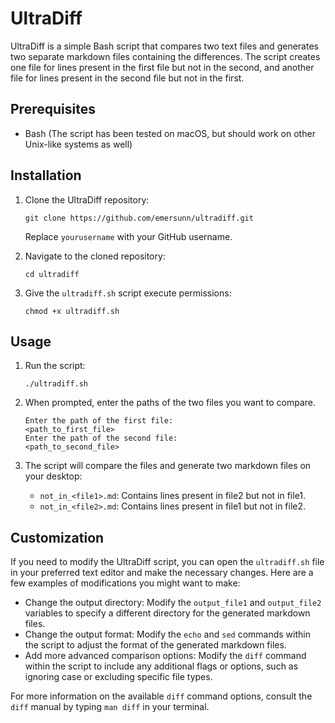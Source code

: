 # UltraDiff

UltraDiff is a simple Bash script that compares two text files and generates two separate markdown files containing the differences. The script creates one file for lines present in the first file but not in the second, and another file for lines present in the second file but not in the first.

## Prerequisites

- Bash (The script has been tested on macOS, but should work on other Unix-like systems as well)

## Installation

1. Clone the UltraDiff repository:

   ```
   git clone https://github.com/emersunn/ultradiff.git
   ```

   Replace `yourusername` with your GitHub username.

2. Navigate to the cloned repository:

   ```
   cd ultradiff
   ```

3. Give the `ultradiff.sh` script execute permissions:

   ```
   chmod +x ultradiff.sh
   ```

## Usage

1. Run the script:

   ```
   ./ultradiff.sh
   ```

2. When prompted, enter the paths of the two files you want to compare.

   ```
   Enter the path of the first file:
   <path_to_first_file>
   Enter the path of the second file:
   <path_to_second_file>
   ```

3. The script will compare the files and generate two markdown files on your desktop:

   - `not_in_<file1>.md`: Contains lines present in file2 but not in file1.
   - `not_in_<file2>.md`: Contains lines present in file1 but not in file2.

## Customization

If you need to modify the UltraDiff script, you can open the `ultradiff.sh` file in your preferred text editor and make the necessary changes. Here are a few examples of modifications you might want to make:

- Change the output directory: Modify the `output_file1` and `output_file2` variables to specify a different directory for the generated markdown files.
- Change the output format: Modify the `echo` and `sed` commands within the script to adjust the format of the generated markdown files.
- Add more advanced comparison options: Modify the `diff` command within the script to include any additional flags or options, such as ignoring case or excluding specific file types.

For more information on the available `diff` command options, consult the `diff` manual by typing `man diff` in your terminal.

